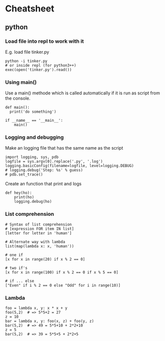 # Cheatsheet

## python
### Load file into repl to work with it
E.g. load file tinker.py

    python -i tinker.py
    # or inside repl (for python3++)
    exec(open('tinker.py').read())

### Using main()
Use a main() methode which is called automatically if it is run as script from the console.

    def main(): 
      print('do something')

    if __name__ == '__main__':
        main()

### Logging and debugging
Make an logging file that has the same name as the script

    import logging, sys, pdb
    logfile = sys.argv[0].replace('.py', '.log')
    logging.basicConfig(filename=logfile, level=logging.DEBUG)
    # logging.debug('Step: %s' % guess)
    # pdb.set_trace()


Create an function that print and logs

    def hey(ho):
        print(ho)
        logging.debug(ho)


### List comprehension

    # Syntax of list comprehension
    # [expression FOR item IN list]
    [letter for letter in 'human']

    # Alternate way with lambda
    list(map(lambda x: x, 'human'))

    # one if
    [x for x in range(20) if x % 2 == 0]

    # two if's
    [x for x in range(100) if x % 2 == 0 if x % 5 == 0]

    # if ... else
    ["Even" if i % 2 == 0 else "Odd" for i in range(10)]


### Lambda

    foo = lambda x, y: x * x + y
    foo(5,2)  # => 5*5+2 = 27
    z = 10
    bar = lambda x, y: foo(x, z) + foo(y, z)
    bar(5,2)  # => 49 = 5*5+10 + 2*2+10 
    z = 5 
    bar(5,2)  # => 39 = 5*5+5 + 2*2+5 
